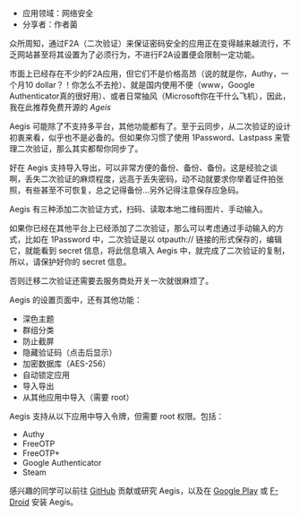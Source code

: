 - 应用领域：网络安全
- 分享者：作者菌

众所周知，通过F2A（二次验证）来保证密码安全的应用正在变得越来越流行，不乏网站甚至将其设置为了必须行为，不进行F2A设置便会限制一定功能。

市面上已经存在不少的F2A应用，但它们不是价格高昂（说的就是你，Authy，一个月10 dollar？！你怎么不去抢）、就是国内使用不便（www，Google Authenticator真的很好用）、或者日常抽风（Microsoft你在干什么飞机），因此，我在此推荐免费开源的 *Ageis*

Aegis 可能除了不支持多平台，其他功能都有了。至于云同步，从二次验证的设计初衷来看，似乎也不是必备的。但如果你习惯了使用 1Password、Lastpass 来管理二次验证，那么其实都帮你同步了。

好在 Aegis 支持导入导出，可以非常方便的备份、备份、备份。这是经验之谈啊，丢失二次验证的麻烦程度，远高于丢失密码，动不动就要求你举着证件拍张照，有些甚至不可恢复，总之记得备份…另外记得注意保存应急码。

Aegis 有三种添加二次验证方式，扫码、读取本地二维码图片、手动输入。

如果你已经在其他平台上已经添加了二次验证，那么可以考虑通过手动输入的方式，比如在 1Password 中，二次验证是以 otpauth:// 链接的形式保存的，编辑它，就能看到 secret 信息，将此信息填入 Aegis 中，就完成了二次验证的复制，所以，请保护好你的 secret 信息。

否则迁移二次验证还需要去服务商处开关一次就很麻烦了。

Aegis 的设置页面中，还有其他功能：

 - 深色主题
 - 群组分类
 - 防止截屏
 - 隐藏验证码（点击后显示）
 - 加密数据库（AES-256）
 - 自动锁定应用
 - 导入导出
 - 从其他应用中导入（需要 root）

Aegis 支持从以下应用中导入令牌，但需要 root 权限。包括：

 - Authy
 - FreeOTP
 - FreeOTP+
 - Google Authenticator
 - Steam

 感兴趣的同学可以前往 [GitHub](https://github.com/beemdevelopment/Aegis) 贡献或研究 Aegis，以及在 [Google Play](https://play.google.com/store/apps/details?id=com.beemdevelopment.aegis&pli=1) 或 [F-Droid](https://f-droid.org/en/packages/com.beemdevelopment.aegis) 安装 Aegis。